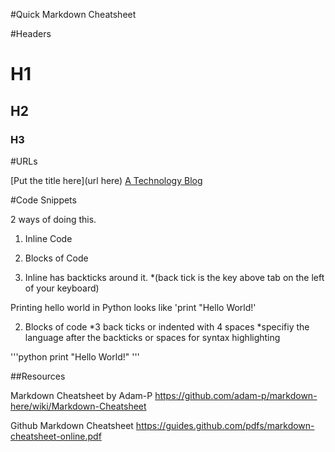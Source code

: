 #Quick Markdown Cheatsheet

#Headers

# H1
## H2
### H3

#URLs 

[Put the title here](url here)
[A Technology Blog](dsolomon.github.io)


#Code Snippets

2 ways of doing this. 
1. Inline Code
2. Blocks of Code

1. Inline has backticks around it. 
*(back tick is the key above tab on the left of your keyboard)

Printing hello world in Python looks like 'print "Hello World!'

2. Blocks of code
*3 back ticks or indented with 4 spaces
*specifiy the language after the backticks or spaces for syntax highlighting

'''python
print "Hello World!"
'''

##Resources

Markdown Cheatsheet by Adam-P
https://github.com/adam-p/markdown-here/wiki/Markdown-Cheatsheet

Github Markdown Cheatsheet
https://guides.github.com/pdfs/markdown-cheatsheet-online.pdf